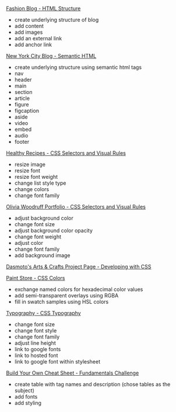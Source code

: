 [Fashion Blog - HTML Structure](https://tiffin-filion.github.io/codecademy/fundamentals/fashion-blog.html)
* create underlying structure of blog
* add content
* add images
* add an external link
* add anchor link

[New York City Blog - Semantic HTML](https://tiffin-filion.github.io/codecademy/fundamentals/ny-city-blog.html)
* create underlying structure using semantic html tags
* nav
* header
* main
* section
* article
* figure
* figcaption
* aside
* video
* embed
* audio
* footer

[Healthy Recipes - CSS Selectors and Visual Rules](https://tiffin-filion.github.io/codecademy/fundamentals/healthy-recipes.html)
* resize image
* resize font
* resize font weight
* change list style type
* change colors
* change font family

[Olivia Woodruff Portfolio - CSS Selectors and Visual Rules](https://tiffin-filion.github.io/codecademy/fundamentals/olivia-woodruff.html)
* adjust background color
* change font size
* adjust background color opacity
* change font weight
* adjust color
* change font family
* add background image

[Dasmoto's Arts & Crafts Project Page - Developing with CSS](https://github.com/tiffin-filion/codecademy/blob/master/dasmoto-arts/README.md)

[Paint Store - CSS Colors](https://tiffin-filion.github.io/codecademy/fundamentals/paint-store.html)
* exchange named colors for hexadecimal color values
* add semi-transparent overlays using RGBA
* fill in swatch samples using HSL colors

[Typography - CSS Typography](https://tiffin-filion.github.io/codecademy/fundamentals/typography.html)
* change font size
* change font style
* change font family
* adjust line height
* link to google fonts
* link to hosted font
* link to google font within stylesheet

[Build Your Own Cheat Sheet - Fundamentals Challenge](https://tiffin-filion.github.io/fundamentals/cheatsheet.html)
* create table with tag names and description (chose tables as the subject)
* add fonts
* add styling

